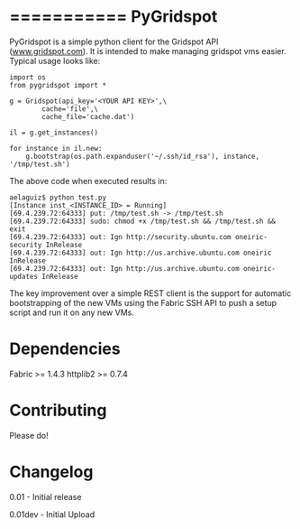 ===========
PyGridspot
===========

PyGridspot is a simple python client for the Gridspot API (www.gridspot.com). It is
intended to make managing gridspot vms easier. Typical usage looks like:

	import os
	from pygridspot import *

	g = Gridspot(api_key='<YOUR API KEY>',\
			cache='file',\
			cache_file='cache.dat')

	il = g.get_instances()

	for instance in il.new:
	    g.bootstrap(os.path.expanduser('~/.ssh/id_rsa'), instance, '/tmp/test.sh')

The above code when executed results in:

	aelaguiz$ python test.py
	[Instance inst_<INSTANCE_ID> = Running]
	[69.4.239.72:64333] put: /tmp/test.sh -> /tmp/test.sh
	[69.4.239.72:64333] sudo: chmod +x /tmp/test.sh && /tmp/test.sh && exit
	[69.4.239.72:64333] out: Ign http://security.ubuntu.com oneiric-security InRelease
	[69.4.239.72:64333] out: Ign http://us.archive.ubuntu.com oneiric InRelease
	[69.4.239.72:64333] out: Ign http://us.archive.ubuntu.com oneiric-updates InRelease

The key improvement over a simple REST client is the support for automatic bootstrapping
of the new VMs using the Fabric SSH API to push a setup script and run it on any new VMs.

Dependencies
===========

Fabric >= 1.4.3
httplib2 >= 0.7.4

Contributing
===========

Please do!

Changelog
========

0.01 - Initial release

0.01dev - Initial Upload
